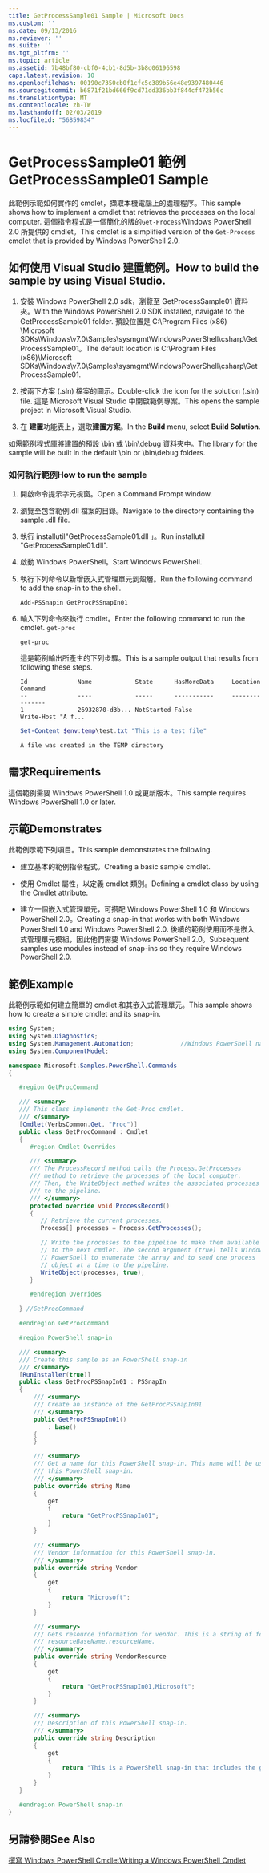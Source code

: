 ```yaml
---
title: GetProcessSample01 Sample | Microsoft Docs
ms.custom: ''
ms.date: 09/13/2016
ms.reviewer: ''
ms.suite: ''
ms.tgt_pltfrm: ''
ms.topic: article
ms.assetid: 7b48bf80-cbf0-4cb1-8d5b-3b8d06196598
caps.latest.revision: 10
ms.openlocfilehash: 00190c7350cb0f1cfc5c389b56e48e9397480446
ms.sourcegitcommit: b6871f21bd666f9cd71dd336bb3f844cf472b56c
ms.translationtype: MT
ms.contentlocale: zh-TW
ms.lasthandoff: 02/03/2019
ms.locfileid: "56859834"
---
```

# <a name="getprocesssample01-sample"></a><span data-ttu-id="423db-102">GetProcessSample01 範例</span><span class="sxs-lookup"><span data-stu-id="423db-102">GetProcessSample01 Sample</span></span>

<span data-ttu-id="423db-103">此範例示範如何實作的 cmdlet，擷取本機電腦上的處理程序。</span><span class="sxs-lookup"><span data-stu-id="423db-103">This sample shows how to implement a cmdlet that retrieves the processes on the local computer.</span></span> <span data-ttu-id="423db-104">這個指令程式是一個簡化的版的`Get-Process`Windows PowerShell 2.0 所提供的 cmdlet。</span><span class="sxs-lookup"><span data-stu-id="423db-104">This cmdlet is a simplified version of the `Get-Process` cmdlet that is provided by Windows PowerShell 2.0.</span></span>

## <a name="how-to-build-the-sample-by-using-visual-studio"></a><span data-ttu-id="423db-105">如何使用 Visual Studio 建置範例。</span><span class="sxs-lookup"><span data-stu-id="423db-105">How to build the sample by using Visual Studio.</span></span>

1. <span data-ttu-id="423db-106">安裝 Windows PowerShell 2.0 sdk，瀏覽至 GetProcessSample01 資料夾。</span><span class="sxs-lookup"><span data-stu-id="423db-106">With the Windows PowerShell 2.0 SDK installed, navigate to the GetProcessSample01 folder.</span></span> <span data-ttu-id="423db-107">預設位置是 C:\Program Files (x86) \Microsoft SDKs\Windows\v7.0\Samples\sysmgmt\WindowsPowerShell\csharp\GetProcessSample01。</span><span class="sxs-lookup"><span data-stu-id="423db-107">The default location is C:\Program Files (x86)\Microsoft SDKs\Windows\v7.0\Samples\sysmgmt\WindowsPowerShell\csharp\GetProcessSample01.</span></span>

2. <span data-ttu-id="423db-108">按兩下方案 (.sln) 檔案的圖示。</span><span class="sxs-lookup"><span data-stu-id="423db-108">Double-click the icon for the solution (.sln) file.</span></span> <span data-ttu-id="423db-109">這是 Microsoft Visual Studio 中開啟範例專案。</span><span class="sxs-lookup"><span data-stu-id="423db-109">This opens the sample project in Microsoft Visual Studio.</span></span>

3. <span data-ttu-id="423db-110">在 **建置**功能表上，選取**建置方案**。</span><span class="sxs-lookup"><span data-stu-id="423db-110">In the **Build** menu, select **Build Solution**.</span></span>

  <span data-ttu-id="423db-111">如需範例程式庫將建置的預設 \bin 或 \bin\debug 資料夾中。</span><span class="sxs-lookup"><span data-stu-id="423db-111">The library for the sample will be built in the default \bin or \bin\debug folders.</span></span>

### <a name="how-to-run-the-sample"></a><span data-ttu-id="423db-112">如何執行範例</span><span class="sxs-lookup"><span data-stu-id="423db-112">How to run the sample</span></span>

1. <span data-ttu-id="423db-113">開啟命令提示字元視窗。</span><span class="sxs-lookup"><span data-stu-id="423db-113">Open a Command Prompt window.</span></span>

2. <span data-ttu-id="423db-114">瀏覽至包含範例.dll 檔案的目錄。</span><span class="sxs-lookup"><span data-stu-id="423db-114">Navigate to the directory containing the sample .dll file.</span></span>

3. <span data-ttu-id="423db-115">執行 installutil"GetProcessSample01.dll 」。</span><span class="sxs-lookup"><span data-stu-id="423db-115">Run installutil "GetProcessSample01.dll".</span></span>

4. <span data-ttu-id="423db-116">啟動 Windows PowerShell。</span><span class="sxs-lookup"><span data-stu-id="423db-116">Start Windows PowerShell.</span></span>

5. <span data-ttu-id="423db-117">執行下列命令以新增嵌入式管理單元到殼層。</span><span class="sxs-lookup"><span data-stu-id="423db-117">Run the following command to add the snap-in to the shell.</span></span>

   `Add-PSSnapin GetProcPSSnapIn01`

6. <span data-ttu-id="423db-118">輸入下列命令來執行 cmdlet。</span><span class="sxs-lookup"><span data-stu-id="423db-118">Enter the following command to run the cmdlet.</span></span> `get-proc`

   `get-proc`

   <span data-ttu-id="423db-119">這是範例輸出所產生的下列步驟。</span><span class="sxs-lookup"><span data-stu-id="423db-119">This is a sample output that results from following these steps.</span></span>

   ```output
   Id              Name            State      HasMoreData     Location             Command
   --              ----            -----      -----------     --------             -------
   1               26932870-d3b... NotStarted False                                 Write-Host "A f...

   ```

   ```powershell
   Set-Content $env:temp\test.txt "This is a test file"
   ```

   ```output
   A file was created in the TEMP directory
   ```

## <a name="requirements"></a><span data-ttu-id="423db-120">需求</span><span class="sxs-lookup"><span data-stu-id="423db-120">Requirements</span></span>

<span data-ttu-id="423db-121">這個範例需要 Windows PowerShell 1.0 或更新版本。</span><span class="sxs-lookup"><span data-stu-id="423db-121">This sample requires Windows PowerShell 1.0 or later.</span></span>

## <a name="demonstrates"></a><span data-ttu-id="423db-122">示範</span><span class="sxs-lookup"><span data-stu-id="423db-122">Demonstrates</span></span>

<span data-ttu-id="423db-123">此範例示範下列項目。</span><span class="sxs-lookup"><span data-stu-id="423db-123">This sample demonstrates the following.</span></span>

- <span data-ttu-id="423db-124">建立基本的範例指令程式。</span><span class="sxs-lookup"><span data-stu-id="423db-124">Creating a basic sample cmdlet.</span></span>

- <span data-ttu-id="423db-125">使用 Cmdlet 屬性，以定義 cmdlet 類別。</span><span class="sxs-lookup"><span data-stu-id="423db-125">Defining a cmdlet class by using the Cmdlet attribute.</span></span>

- <span data-ttu-id="423db-126">建立一個嵌入式管理單元，可搭配 Windows PowerShell 1.0 和 Windows PowerShell 2.0。</span><span class="sxs-lookup"><span data-stu-id="423db-126">Creating a snap-in that works with both Windows PowerShell 1.0 and Windows PowerShell 2.0.</span></span> <span data-ttu-id="423db-127">後續的範例使用而不是嵌入式管理單元模組，因此他們需要 Windows PowerShell 2.0。</span><span class="sxs-lookup"><span data-stu-id="423db-127">Subsequent samples use modules instead of snap-ins so they require Windows PowerShell 2.0.</span></span>

## <a name="example"></a><span data-ttu-id="423db-128">範例</span><span class="sxs-lookup"><span data-stu-id="423db-128">Example</span></span>

<span data-ttu-id="423db-129">此範例示範如何建立簡單的 cmdlet 和其嵌入式管理單元。</span><span class="sxs-lookup"><span data-stu-id="423db-129">This sample shows how to create a simple cmdlet and its snap-in.</span></span>

```csharp
using System;
using System.Diagnostics;
using System.Management.Automation;             //Windows PowerShell namespace
using System.ComponentModel;

namespace Microsoft.Samples.PowerShell.Commands
{

   #region GetProcCommand

   /// <summary>
   /// This class implements the Get-Proc cmdlet.
   /// </summary>
   [Cmdlet(VerbsCommon.Get, "Proc")]
   public class GetProcCommand : Cmdlet
   {
      #region Cmdlet Overrides

      /// <summary>
      /// The ProcessRecord method calls the Process.GetProcesses
      /// method to retrieve the processes of the local computer.
      /// Then, the WriteObject method writes the associated processes
      /// to the pipeline.
      /// </summary>
      protected override void ProcessRecord()
      {
         // Retrieve the current processes.
         Process[] processes = Process.GetProcesses();

         // Write the processes to the pipeline to make them available
         // to the next cmdlet. The second argument (true) tells Windows
         // PowerShell to enumerate the array and to send one process
         // object at a time to the pipeline.
         WriteObject(processes, true);
      }

      #endregion Overrides

   } //GetProcCommand

   #endregion GetProcCommand

   #region PowerShell snap-in

   /// <summary>
   /// Create this sample as an PowerShell snap-in
   /// </summary>
   [RunInstaller(true)]
   public class GetProcPSSnapIn01 : PSSnapIn
   {
       /// <summary>
       /// Create an instance of the GetProcPSSnapIn01
       /// </summary>
       public GetProcPSSnapIn01()
           : base()
       {
       }

       /// <summary>
       /// Get a name for this PowerShell snap-in. This name will be used in registering
       /// this PowerShell snap-in.
       /// </summary>
       public override string Name
       {
           get
           {
               return "GetProcPSSnapIn01";
           }
       }

       /// <summary>
       /// Vendor information for this PowerShell snap-in.
       /// </summary>
       public override string Vendor
       {
           get
           {
               return "Microsoft";
           }
       }

       /// <summary>
       /// Gets resource information for vendor. This is a string of format:
       /// resourceBaseName,resourceName.
       /// </summary>
       public override string VendorResource
       {
           get
           {
               return "GetProcPSSnapIn01,Microsoft";
           }
       }

       /// <summary>
       /// Description of this PowerShell snap-in.
       /// </summary>
       public override string Description
       {
           get
           {
               return "This is a PowerShell snap-in that includes the get-proc cmdlet.";
           }
       }
   }

   #endregion PowerShell snap-in
}
```

## <a name="see-also"></a><span data-ttu-id="423db-130">另請參閱</span><span class="sxs-lookup"><span data-stu-id="423db-130">See Also</span></span>

[<span data-ttu-id="423db-131">撰寫 Windows PowerShell Cmdlet</span><span class="sxs-lookup"><span data-stu-id="423db-131">Writing a Windows PowerShell Cmdlet</span></span>](./writing-a-windows-powershell-cmdlet.md)